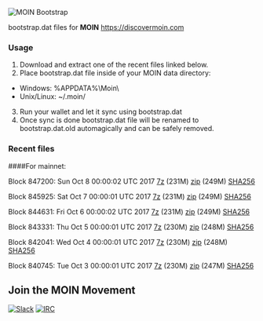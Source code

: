 ![MOIN Bootstrap](https://i.imgur.com/KjM1jMp.jpg)

bootstrap.dat files for **MOIN** https://discovermoin.com

### Usage

1. Download and extract one of the recent files linked below.
2. Place bootstrap.dat file inside of your MOIN data directory:
 - Windows: %APPDATA%\Moin\
 - Unix/Linux: ~/.moin/
3. Run your wallet and let it sync using bootstrap.dat
4. Once sync is done bootstrap.dat file will be renamed to bootstrap.dat.old automagically and can be safely removed.


### Recent files

####For mainnet:

Block 847200: Sun Oct  8 00:00:02 UTC 2017 [7z](https://transfer.sh/14oKtp/bootstrap.dat.20171008.7z) (231M) [zip](https://transfer.sh/3m0Vu/bootstrap.dat.20171008.zip) (249M) [SHA256](https://transfer.sh/knJhq/sha256.txt)

Block 845925: Sat Oct  7 00:00:01 UTC 2017 [7z](https://transfer.sh/nEz86/bootstrap.dat.20171007.7z) (231M) [zip](https://transfer.sh/GfElP/bootstrap.dat.20171007.zip) (249M) [SHA256](https://transfer.sh/ZkQz4/sha256.txt)

Block 844631: Fri Oct  6 00:00:02 UTC 2017 [7z](https://transfer.sh/DI5ds/bootstrap.dat.20171006.7z) (231M) [zip](https://transfer.sh/tKSAL/bootstrap.dat.20171006.zip) (249M) [SHA256](https://transfer.sh/FiiWM/sha256.txt)

Block 843331: Thu Oct  5 00:00:01 UTC 2017 [7z](https://transfer.sh/yJh44/bootstrap.dat.20171005.7z) (230M) [zip](https://transfer.sh/lCoPc/bootstrap.dat.20171005.zip) (248M) [SHA256](https://transfer.sh/5MhGW/sha256.txt)

Block 842041: Wed Oct  4 00:00:01 UTC 2017 [7z](https://transfer.sh/PMbiN/bootstrap.dat.20171004.7z) (230M) [zip](https://transfer.sh/11KUrc/bootstrap.dat.20171004.zip) (248M) [SHA256](https://transfer.sh/LD7kL/sha256.txt)

Block 840745: Tue Oct  3 00:00:01 UTC 2017 [7z](https://transfer.sh/zuDhy/bootstrap.dat.20171003.7z) (230M) [zip](https://transfer.sh/1F932/bootstrap.dat.20171003.zip) (247M) [SHA256](https://transfer.sh/T91vM/sha256.txt)

## Join the MOIN Movement

[![Slack](https://i.imgur.com/Xy0IEJN.png)](https://discovermoin.herokuapp.com)
[![IRC](http://i.imgur.com/amUnKGQ.png)](https://kiwiirc.com/client/irc.freenode.net/#moin-crypto)
